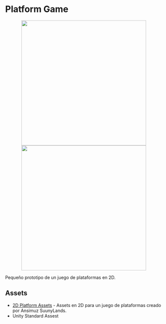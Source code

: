 # Platform Game

<p align="center">
    <img width="400px" src="Game6Fox.gif">    
    <img width="400px" src="Game7Fox.gif">    
</p>


Pequeño prototipo de un juego de plataformas en 2D.


## Assets

* [2D Platform Assets](https://ansimuz.itch.io/sunny-land-pixel-game-art) - Assets en 2D para un juego de plataformas creado por Ansimuz SuunyLands.
* Unity Standard Assest

